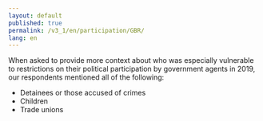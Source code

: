 ```yaml
---
layout: default
published: true
permalink: /v3_1/en/participation/GBR/
lang: en
---
```


When asked to provide more context about who was especially vulnerable to restrictions on their political participation by government agents in 2019, our respondents mentioned all of the following:
- Detainees or those accused of crimes 
- Children 
- Trade unions 